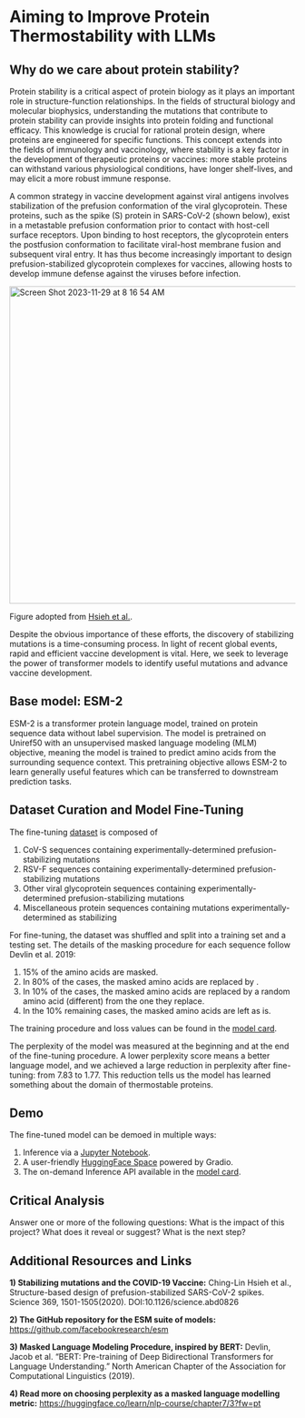 # Aiming to Improve Protein Thermostability with LLMs

## Why do we care about protein stability?

Protein stability is a critical aspect of protein biology as it plays an important role in structure-function relationships. In the fields of structural biology and molecular biophysics, understanding the mutations that contribute to protein stability can provide insights into protein folding and functional efficacy. This knowledge is crucial for rational protein design, where proteins are engineered for specific functions. This concept extends into the fields of immunology and vaccinology, where stability is a key factor in the development of therapeutic proteins or vaccines: more stable proteins can withstand various physiological conditions, have longer shelf-lives, and may elicit a more robust immune response.

A common strategy in vaccine development against viral antigens involves stabilization of the prefusion conformation of the viral glycoprotein. These proteins, such as the spike (S) protein in SARS-CoV-2 (shown below), exist in a metastable prefusion conformation prior to contact with host-cell surface receptors. Upon binding to host receptors, the glycoprotein enters the postfusion conformation to facilitate viral-host membrane fusion and subsequent viral entry. It has thus become increasingly important to design prefusion-stabilized glycoprotein complexes for vaccines, allowing hosts to develop immune defense against the viruses before infection.

<img width="558" alt="Screen Shot 2023-11-29 at 8 16 54 AM" src="https://github.com/vrhoward/protein-stability/assets/107573643/5a049f03-62ba-4e4f-b983-800fab1c89b7">

Figure adopted from [Hsieh et al.](https://www.science.org/doi/10.1126/science.abd0826).

Despite the obvious importance of these efforts, the discovery of stabilizing mutations is a time-consuming process. In light of recent global events, rapid and efficient vaccine development is vital. Here, we seek to leverage the power of transformer models to identify useful mutations and advance vaccine development.

## Base model: ESM-2

ESM-2 is a transformer protein language model, trained on protein sequence data without label supervision. The model is pretrained on Uniref50 with an unsupervised masked language modeling (MLM) objective, meaning the model is trained to predict amino acids from the surrounding sequence context. This pretraining objective allows ESM-2 to learn generally useful features which can be transferred to downstream prediction tasks.

## Dataset Curation and Model Fine-Tuning

The fine-tuning [dataset](https://huggingface.co/datasets/vrhoward/thermostableProteins/viewer/default/train) is composed of
1) CoV-S sequences containing experimentally-determined prefusion-stabilizing mutations
2) RSV-F sequences containing experimentally-determined prefusion-stabilizing mutations
3) Other viral glycoprotein sequences containing experimentally-determined prefusion-stabilizing mutations
4) Miscellaneous protein sequences containing mutations experimentally-determined as stabilizing

For fine-tuning, the dataset was shuffled and split into a training set and a testing set. The details of the masking procedure for each sequence follow Devlin et al. 2019:
1) 15% of the amino acids are masked.
2) In 80% of the cases, the masked amino acids are replaced by <mask>.
3) In 10% of the cases, the masked amino acids are replaced by a random amino acid (different) from the one they replace.
4) In the 10% remaining cases, the masked amino acids are left as is.

The training procedure and loss values can be found in the [model card](https://huggingface.co/vrhoward/esm2_t12_35M_UR50D-finetuned).

The perplexity of the model was measured at the beginning and at the end of the fine-tuning procedure. A lower perplexity score means a better language model, and we achieved a large reduction in perplexity after fine-tuning: from 7.83 to 1.77. This reduction tells us the model has learned something about the domain of thermostable proteins.

## Demo

The fine-tuned model can be demoed in multiple ways:
1) Inference via a [Jupyter Notebook](https://github.com/vrhoward/protein-stability/blob/main/demonstration.ipynb).
2) A user-friendly [HuggingFace Space](https://huggingface.co/spaces/vrhoward/protfill) powered by Gradio.
3) The on-demand Inference API available in the [model card](https://huggingface.co/vrhoward/esm2_t12_35M_UR50D-finetuned).

## Critical Analysis
Answer one or more of the following questions: What is the impact of this project? What does it reveal or suggest? What is the next step?

## Additional Resources and Links

**1) Stabilizing mutations and the COVID-19 Vaccine:** Ching-Lin Hsieh et al., Structure-based design of prefusion-stabilized SARS-CoV-2 spikes. Science 369, 1501-1505(2020). DOI:10.1126/science.abd0826

**2) The GitHub repository for the ESM suite of models:** https://github.com/facebookresearch/esm

**3) Masked Language Modeling Procedure, inspired by BERT:** Devlin, Jacob et al. “BERT: Pre-training of Deep Bidirectional Transformers for Language Understanding.” North American Chapter of the Association for Computational Linguistics (2019).

**4) Read more on choosing perplexity as a masked language modelling metric:** https://huggingface.co/learn/nlp-course/chapter7/3?fw=pt







